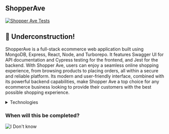 <h2>ShopperAve</h2>
<p>
  <a href="https://github.com/abdulsamad/shopper-ave/actions"/>
   <img src="https://github.com/abdulsamad/shopper-ave/actions/workflows/ci.yml/badge.svg" alt="Shopper Ave Tests">
  </a>
</h2>

## :construction: Underconstruction!

ShopperAve is a full-stack ecommerce web application built using MongoDB, Express, React, Node, and Turborepo. It features Swagger UI for API documentation and Cypress testing for the frontend, and Jest for the backend. With Shopper Ave, users can enjoy a seamless online shopping experience, from browsing products to placing orders, all within a secure and reliable platform. Its modern and user-friendly interface, combined with its powerful backend capabilities, make Shopper Ave a top choice for any ecommerce business looking to provide their customers with the best possible shopping experience.



<details>
	<summary>Technologies</summary>
	React, Next.js, TanStack Query, Zustand, Tailwind, Zod, React Hook Form, Cypress, Jest, Framer Motion, Stripe, Node, Express and MongoDB with TurboRepo
</details>

### When will this be completed?

![I Don't know](https://media.giphy.com/media/cwTtbmUwzPqx2/giphy.gif "I don't know")
